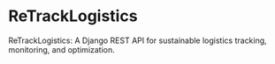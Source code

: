 # ReTrackLogistics

ReTrackLogistics: A Django REST API for sustainable logistics tracking, monitoring, and optimization.
